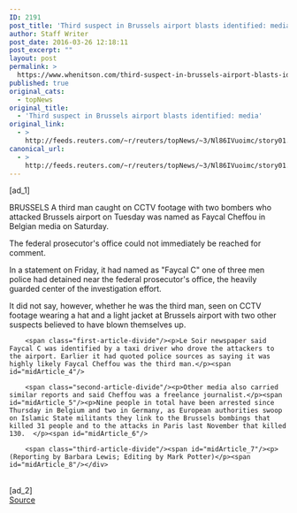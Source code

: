 ```yaml
---
ID: 2191
post_title: 'Third suspect in Brussels airport blasts identified: media'
author: Staff Writer
post_date: 2016-03-26 12:18:11
post_excerpt: ""
layout: post
permalink: >
  https://www.whenitson.com/third-suspect-in-brussels-airport-blasts-identified-media/
published: true
original_cats:
  - topNews
original_title:
  - 'Third suspect in Brussels airport blasts identified: media'
original_link:
  - >
    http://feeds.reuters.com/~r/reuters/topNews/~3/Nl86IVuoimc/story01.htm
canonical_url:
  - >
    http://feeds.reuters.com/~r/reuters/topNews/~3/Nl86IVuoimc/story01.htm
---
```

 [ad_1]
<br><div id="articleText">
<span id="midArticle_start"/>

<span class="focusParagraph" readability="3"><p><span class="articleLocation">BRUSSELS</span> A third man caught on CCTV footage with two bombers who attacked Brussels airport on Tuesday was named as Faycal Cheffou in Belgian media on Saturday.</p></span><span id="midArticle_0"/><p>The federal prosecutor's office could not immediately be reached for comment.</p><span id="midArticle_1"/><p>In a statement on Friday, it had named as "Faycal C" one of three men police had detained near the federal prosecutor's office, the heavily guarded center of the investigation effort.</p><span id="midArticle_2"/><p>It did not say, however, whether he was the third man, seen on CCTV footage wearing a hat and a light jacket at Brussels airport with two other suspects believed to have blown themselves up.</p><span id="midArticle_3"/>
        
        <span class="first-article-divide"/><p>Le Soir newspaper said Faycal C was identified by a taxi driver who drove the attackers to the airport. Earlier it had quoted police sources as saying it was highly likely Faycal Cheffou was the third man.</p><span id="midArticle_4"/>
        
        <span class="second-article-divide"/><p>Other media also carried similar reports and said Cheffou was a freelance journalist.</p><span id="midArticle_5"/><p>Nine people in total have been arrested since Thursday in Belgium and two in Germany, as European authorities swoop on Islamic State militants they link to the Brussels bombings that killed 31 people and to the attacks in Paris last November that killed 130.  </p><span id="midArticle_6"/>
        
        <span class="third-article-divide"/><span id="midArticle_7"/><p> (Reporting by Barbara Lewis; Editing by Mark Potter)</p><span id="midArticle_8"/></div>
<br>[ad_2]
<br><a href="http://feeds.reuters.com/~r/reuters/topNews/~3/Nl86IVuoimc/story01.htm">Source </a>